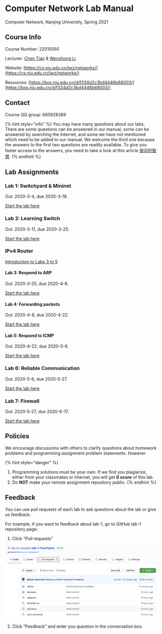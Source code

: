 # Computer Network Lab Manual

Computer Network, Nanjing University, Spring 2021

## Course Info

Course Number: 22010050

Lecturer: [Chen Tian](https://cs.nju.edu.cn/tianchen/) & [Wenzhong Li](https://cs.nju.edu.cn/lwz/)

Website: [https://cs.nju.edu.cn/lwz/networks/](https://cs.nju.edu.cn/lwz/networks/)

Resources: [https://box.nju.edu.cn/d/f334d2c3bd4446b68003/](https://box.nju.edu.cn/d/f334d2c3bd4446b68003/)

## Contact

Course QQ group: 685928389

{% hint style="info" %}
You may have many questions about our labs. There are some questions can be answered in our manual, some can be answered by searching the Internet, and some we have not mentioned which need to be added to our manual. We welcome the third one because the answers to the first two questions are readily available. To give you faster access to the answers, you need to take a look at this article [提问的智慧](https://github.com/ryanhanwu/How-To-Ask-Questions-The-Smart-Way/blob/master/README-zh_CN.md).
{% endhint %}

## Lab Assignments

### Lab 1: Switchyard & Mininet

Out: 2020-3-4, due 2020-3-18.

[Start the lab here](lab-1/)

### Lab 2: Learning Switch

Out: 2020-3-11, due 2020-3-25.

[Start the lab here](lab-2/)

### IPv4 Router

[Introduction to Labs 3 to 5](ipv4-router/)

#### Lab 3: Respond to ARP

Out: 2020-3-25, due 2020-4-8.

[Start the lab here](ipv4-router/lab-3/)

#### Lab 4: Forwarding packets

Out: 2020-4-8, due 2020-4-22.

[Start the lab here](ipv4-router/lab-4/)

#### Lab 5: Respond to ICMP

Out: 2020-4-22, due 2020-5-6.

[Start the lab here](ipv4-router/lab-5/)

### Lab 6: Reliable Communication

Out: 2020-5-6, due 2020-5-27.

[Start the lab here](lab-6/)

### Lab 7: Firewall

Out: 2020-5-27, due 2020-6-17.

[Start the lab here](lab-7/)

## Policies

We encourage discussions with others to clarify questions about homework problems and programming assignment problem statements. However

{% hint style="danger" %}
1. Programming solutions must be your own. If we find you plagiarize, either from your classmates or Internet, you will get **0 score** of this lab.
2. Do **NOT** make your remote assignment repository public.
{% endhint %}

## Feedback

You can use pull requests of each lab to ask questions about the lab or give us feedback.

For example, if you want to feedback about lab-1, go to GitHub lab-1 repository page:

1. Click “Pull requests”

![pull_request](.gitbook/assets/pull_request.png)

2. Click “Feedback” and enter you question in the conversation box.

